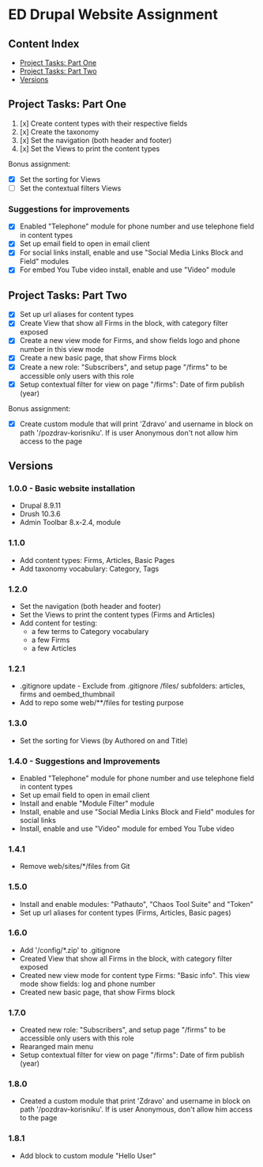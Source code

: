 # ED Drupal Website Assignment

## Content Index

* [Project Tasks: Part One](#project-tasks-part-one)
* [Project Tasks: Part Two](#project-tasks-part-two)
* [Versions](#versions)

## Project Tasks: Part One

1. [x] Create content types with their respective fields
2. [x] Create the taxonomy
3. [x] Set the navigation (both header and footer)
4. [x] Set the Views to print the content types

Bonus assignment:

* [x] Set the sorting for Views
* [ ] Set the contextual filters Views

### Suggestions for improvements

* [x] Enabled "Telephone" module for phone number and use telephone field in content types
* [x] Set up email field to open in email client
* [x] For social links install, enable and use "Social Media Links Block and Field" modules
* [x] For embed You Tube video install, enable and use "Video" module

## Project Tasks: Part Two

* [x] Set up url aliases for content types
* [x] Create View that show all Firms in the block, with category filter exposed
* [x] Create a new view mode for Firms, and show fields logo and phone number in this view mode
* [x] Create a new basic page, that show Firms block
* [x] Create a new role: "Subscribers", and setup page "/firms" to be accessible only users with this role
* [x] Setup contextual filter for view on page "/firms": Date of firm publish (year)

Bonus assignment:

* [x] Create custom module that will print 'Zdravo' and username in block on path '/pozdrav-korisniku'. If is user
Anonymous don't not allow him access to the page

## Versions

### 1.0.0 - Basic website installation

* Drupal 8.9.11
* Drush 10.3.6
* Admin Toolbar 8.x-2.4, module

### 1.1.0

* Add content types: Firms, Articles, Basic Pages
* Add taxonomy vocabulary: Category, Tags

### 1.2.0

* Set the navigation (both header and footer)
* Set the Views to print the content types (Firms and Articles)
* Add content for testing:
  * a few terms to Category vocabulary
  * a few Firms
  * a few Articles

### 1.2.1

* .gitignore update - Exclude from .gitignore /files/ subfolders: articles, firms and oembed_thumbnail
* Add to repo some web/**/files for testing purpose

### 1.3.0

* Set the sorting for Views (by Authored on and Title)

### 1.4.0 - Suggestions and Improvements

* Enabled "Telephone" module for phone number and use telephone field in content types
* Set up email field to open in email client
* Install and enable "Module Filter" module
* Install, enable and use "Social Media Links Block and Field" modules for social links
* Install, enable and use "Video" module for embed You Tube video

### 1.4.1

* Remove web/sites/*/files from Git

### 1.5.0

* Install and enable modules: "Pathauto", "Chaos Tool Suite" and "Token"
* Set up url aliases for content types (Firms, Articles, Basic pages)

### 1.6.0

* Add '/config/*.zip' to .gitignore
* Created View that show all Firms in the block, with category filter exposed
* Created new view mode for content type Firms: "Basic info". This view mode show fields: log and phone number
* Created new basic page, that show Firms block

### 1.7.0

* Created new role: "Subscribers", and setup page "/firms" to be accessible only users with this role
* Rearanged main menu
* Setup contextual filter for view on page "/firms": Date of firm publish (year)

### 1.8.0

* Created a custom module that print 'Zdravo' and username in block on path '/pozdrav-korisniku'. If is user
Anonymous, don't allow him access to the page

### 1.8.1

* Add block to custom module "Hello User"
